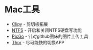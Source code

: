 # Mac工具
- [Clipy](https://github.com/Clipy/Clipy) - 剪切板拓展
- [NTFS](https://www.jianshu.com/p/81d9f7ff9172) - 开启和关闭NTFS硬盘写功能
- [PicGo](https://github.com/Molunerfinn/PicGo) - 针对github图床的图片上传工具
- [Thor](https://github.com/gbammc/Thor) - 尽可能快的切换APP